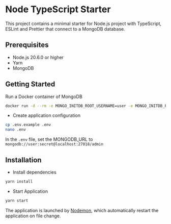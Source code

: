 # Node TypeScript Starter

This project contains a minimal starter for Node.js project with TypeScript, ESLint and Prettier that connect to a MongoDB database.

## Prerequisites
- Node.js 20.6.0 or higher
- Yarn
- MongoDB

## Getting Started
Run a Docker container of MongoDB
```bash
docker run -d --rm -e MONGO_INITDB_ROOT_USERNAME=user -e MONGO_INITDB_ROOT_PASSWORD=secret -p 27018:27017 --name mongodb mongo:8.0
```

- Create application configuration
```bash
cp .env.example .env
nano .env
```
In the `.env` file, set the MONGODB_URL to `mongodb://user:secret@localhost:27018/admin`

## Installation
- Install dependencies
```bash
yarn install
```

- Start Application
```bash
yarn start
```
The application is launched by [Nodemon,](https://nodemon.com) which automatically restart the application on file change.
